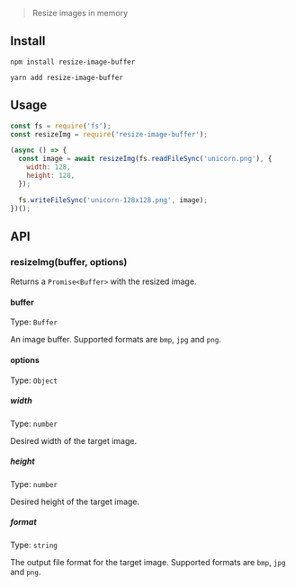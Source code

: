 > Resize images in memory

## Install

```
npm install resize-image-buffer

yarn add resize-image-buffer
```

## Usage

```js
const fs = require('fs');
const resizeImg = require('resize-image-buffer');

(async () => {
  const image = await resizeImg(fs.readFileSync('unicorn.png'), {
    width: 128,
    height: 128,
  });

  fs.writeFileSync('unicorn-128x128.png', image);
})();
```

## API

### resizeImg(buffer, options)

Returns a `Promise<Buffer>` with the resized image.

#### buffer

Type: `Buffer`

An image buffer. Supported formats are `bmp`, `jpg` and `png`.

#### options

Type: `Object`

##### width

Type: `number`

Desired width of the target image.

##### height

Type: `number`

Desired height of the target image.

##### format

Type: `string`

The output file format for the target image. Supported formats are `bmp`, `jpg` and `png`.
